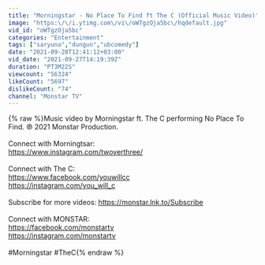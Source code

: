 ```yaml
---
title: "Morningstar - No Place To Find ft The C (Official Music Video)"
image: "https:\/\/i.ytimg.com\/vi\/oWTgzOja5bc\/hqdefault.jpg"
vid_id: "oWTgzOja5bc"
categories: "Entertainment"
tags: ["saryuna","dungun","ubcomedy"]
date: "2021-09-28T12:41:12+03:00"
vid_date: "2021-09-27T14:19:39Z"
duration: "PT3M22S"
viewcount: "56324"
likeCount: "5697"
dislikeCount: "74"
channel: "Monstar TV"
---
```

{% raw %}Music video by Morningstar ft. The C performing No Place To Find.  ℗ 2021 Monstar Production.<br /><br />Connect with Morningtsar:<br /><a rel="nofollow" target="blank" href="https://www.instagram.com/twoverthree/">https://www.instagram.com/twoverthree/</a><br /><br />Connect with The C:<br /><a rel="nofollow" target="blank" href="https://www.facebook.com/youwillcc">https://www.facebook.com/youwillcc</a><br /><a rel="nofollow" target="blank" href="https://instagram.com/you_will_c">https://instagram.com/you_will_c</a><br /><br />Subscribe for more videos: <a rel="nofollow" target="blank" href="https://monstar.lnk.to/Subscribe">https://monstar.lnk.to/Subscribe</a><br />​<br />Connect with MONSTAR:<br /><a rel="nofollow" target="blank" href="https://facebook.com/monstartv">https://facebook.com/monstartv</a><br />​<a rel="nofollow" target="blank" href="https://instagram.com/monstartv">https://instagram.com/monstartv</a><br /><br />#Morningstar #TheC{% endraw %}
